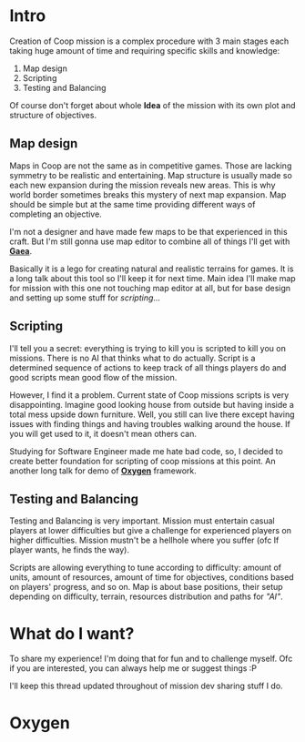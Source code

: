 # Intro

Creation of Coop mission is a complex procedure with 3 main stages each taking huge amount of time and requiring specific skills and knowledge:

1. Map design
2. Scripting
3. Testing and Balancing

Of course don't forget about whole **Idea** of the mission with its own plot and structure of objectives.

## Map design

Maps in Coop are not the same as in competitive games. Those are lacking symmetry to be realistic and entertaining. Map structure is usually made so each new expansion during the mission reveals new areas. This is why world border sometimes breaks this mystery of next map expansion. Map should be simple but at the same time providing different ways of completing an objective.

I'm not a designer and have made few maps to be that experienced in this craft. But I'm still gonna use map editor to combine all of things I'll get with **[Gaea](https://quadspinner.com/)**.

Basically it is a lego for creating natural and realistic terrains for games. It is a long talk about this tool so I'll keep it for next time. Main idea I'll make map for mission with this one not touching map editor at all, but for base design and setting up some stuff for *scripting*...

## Scripting

I'll tell you a secret: everything is trying to kill you is scripted to kill you on missions. There is no AI that thinks what to do actually. Script is a determined sequence of actions to keep track of all things players do and good scripts mean good flow of the mission.

However, I find it a problem. Current state of Coop missions scripts is very disappointing. Imagine good looking house from outside but having inside a total mess upside down furniture. Well, you still can live there except having issues with finding things and having troubles walking around the house. If you will get used to it, it doesn't mean others can.

Studying for Software Engineer made me hate bad code, so, I decided to create better foundation for scripting of coop missions at this point. An another long talk for demo of **[Oxygen](https://github.com/4z0t/Oxygen)** framework.


## Testing and Balancing

Testing and Balancing is very important. Mission must entertain casual players at lower difficulties but give a challenge for experienced players on higher difficulties. Mission mustn't be a hellhole where you suffer (ofc If player wants, he finds the way).

Scripts are allowing everything to tune according to difficulty: amount of units, amount of resources, amount of time for objectives, conditions based on players' progress, and so on. Map is about base positions, their setup depending on difficulty, terrain, resources distribution and paths for *"AI"*.

# What do I want?

To share my experience! I'm doing that for fun and to challenge myself. Ofc if you are interested, you can always help me or suggest things :P

I'll keep this thread updated throughout of mission dev sharing stuff I do.


# Oxygen

